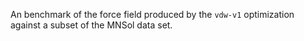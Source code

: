 An benchmark of the force field produced by the `vdw-v1` optimization against a subset of the MNSol data set.